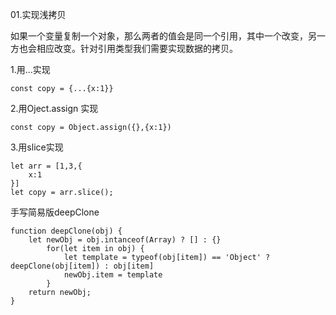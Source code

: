 01.实现浅拷贝

如果一个变量复制一个对象，那么两者的值会是同一个引用，其中一个改变，另一方也会相应改变。针对引用类型我们需要实现数据的拷贝。

1.用...实现

```
const copy = {...{x:1}}
```



2.用Oject.assign 实现
```
const copy = Object.assign({},{x:1})

```

3.用slice实现

```
let arr = [1,3,{
	x:1
}]
let copy = arr.slice();
```


手写简易版deepClone

```
function deepClone(obj) {
	let newObj = obj.intanceof(Array) ? [] : {}
		for(let item in obj) {
			let template = typeof(obj[item]) == 'Object' ? deepClone(obj[item]) : obj[item]
			newObj.item = template
		}
	return newObj;
}
```
